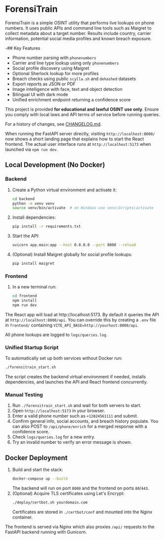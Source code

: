 # ForensiTrain

ForensiTrain is a simple OSINT utility that performs live lookups on phone
numbers. It uses public APIs and command line tools such as Maigret to collect
metadata about a target number. Results include country, carrier information,
potential social media profiles and known breach exposure.

-## Key Features

- Phone number parsing with `phonenumbers`
- Carrier and line type lookup using only `phonenumbers`
- Social profile discovery using Maigret
- Optional Sherlock lookup for more profiles
- Breach checks using public `scylla.sh` and `dehashed` datasets
- Export reports as JSON or PDF
- Image intelligence with face, text and object detection
- Bilingual UI with dark mode
- Unified enrichment endpoint returning a confidence score

This project is provided **for educational and lawful OSINT use only**. Ensure
you comply with local laws and API terms of service before running queries.

For a history of changes, see [CHANGELOG.md](CHANGELOG.md).

When running the FastAPI server directly, visiting `http://localhost:8000/` now
shows a short landing page that explains how to start the React frontend. The
actual user interface runs at `http://localhost:5173` when launched via
`npm run dev`.

## Local Development (No Docker)

### Backend

1. Create a Python virtual environment and activate it:
   ```bash
   cd backend
   python -m venv venv
   source venv/bin/activate  # on Windows use venv\Scripts\activate
   ```
2. Install dependencies:
   ```bash
   pip install -r requirements.txt
   ```
3. Start the API:
   ```bash
   uvicorn app.main:app --host 0.0.0.0 --port 8000 --reload
   ```
5. (Optional) Install Maigret globally for social profile lookups:
   ```bash
   pip install maigret
   ```

### Frontend

1. In a new terminal run:
   ```bash
   cd frontend
   npm install
   npm run dev
   ```

The React app will load at http://localhost:5173. By default it queries the API
at `http://localhost:8000/api`. You can override this by creating a `.env`
file in `frontend/` containing `VITE_API_BASE=http://yourhost:8000/api`.

All phone lookups are logged to `logs/queries.log`.

### Unified Startup Script

To automatically set up both services without Docker run:

```bash
./forensitrain_start.sh
```

The script creates the backend virtual environment if needed, installs
dependencies, and launches the API and React frontend concurrently.

### Manual Testing

1. Run `./forensitrain_start.sh` and wait for both servers to start.
2. Open `http://localhost:5173` in your browser.
3. Enter a valid phone number such as `+12024561111` and submit.
4. Confirm general info, social accounts, and breach history populate.
   You can also POST to `/api/phone/enrich` for a merged response with a
   confidence score.
5. Check `logs/queries.log` for a new entry.
6. Try an invalid number to verify an error message is shown.

## Docker Deployment

1. Build and start the stack:
   ```bash
   docker-compose up --build
   ```
   The backend will run on port `8000` and the frontend on ports `80`/`443`.
3. (Optional) Acquire TLS certificates using Let's Encrypt:
   ```bash
   ./deploy/certbot.sh yourdomain.com
   ```
   Certificates are stored in `./certbot/conf` and mounted into the Nginx container.

The frontend is served via Nginx which also proxies `/api/` requests to the FastAPI backend running with Gunicorn.

